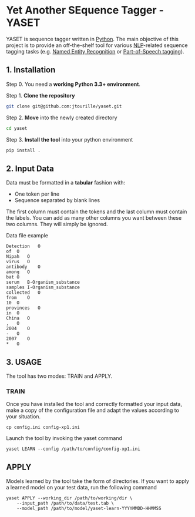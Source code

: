 # Yet Another SEquence Tagger - YASET

YASET is sequence tagger written in [Python](https://www.python.org/).
The main objective of this project is to provide an off-the-shelf tool for various [NLP](https://en.wikipedia.org/wiki/Natural_language_processing)-related sequence tagging tasks 
(e.g. [Named Entity Recognition](https://en.wikipedia.org/wiki/Named-entity_recognition) or 
[Part-of-Speech tagging](https://en.wikipedia.org/wiki/Part-of-speech_tagging)).

## 1. Installation

Step 0. You need a **working Python 3.3+ environment**.

Step 1. **Clone the repository**
```bash
git clone git@github.com:jtourille/yaset.git
```

Step 2. **Move** into the newly created directory
```bash
cd yaset
```

Step 3. **Install the tool** into your python environment
```bash
pip install .
```

## 2. Input Data

Data must be formatted in a **tabular** fashion with:
* One token per line
* Sequence separated by blank lines

The first column must contain the tokens and the last column must contain the labels.
You can add as many other columns you want between these two columns. They will simply be ignored.

Data file example
```text
Detection   O
of  O
Nipah   O
virus   O
antibody    O
among   O
bat O
serum   B-Organism_substance
samples I-Organism_substance
collected   O
from    O
10  O
provinces   O
in  O
China   O
,   O
2004    O
-   O
2007    O
*   O

```

## 3. USAGE

The tool has two modes: TRAIN and APPLY.

### TRAIN

Once you have installed the tool and correctly formatted your input data, make a copy of the configuration file and 
adapt the values according to your situation.

```text
cp config.ini config-xp1.ini
```

Launch the tool by invoking the yaset command

```text
yaset LEARN --config /path/to/config/config-xp1.ini
```

## APPLY

Models learned by the tool take the form of directories. If you want to apply a learned model on your test data, run
 the following command
 
```text
yaset APPLY --working_dir /path/to/working/dir \
    --input_path /path/to/data/test.tab \
    --model_path /path/to/model/yaset-learn-YYYYMMDD-HHMMSS
```
